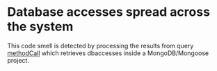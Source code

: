 # Database accesses spread across the system

This code smell is detected by processing the results from query [methodCall](../mongodb_mongoose_API_tracking/methodCalls.ql) which retrieves dbaccesses inside a MongoDB/Mongoose project.
